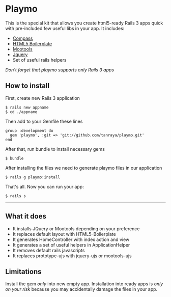 # Playmo
This is the special kit that allows you create html5-ready Rails 3 apps quick with pre-included few useful libs in your app.
It includes:

* [Compass](http://compass-style.org/)
* [HTML5 Boilerplate](http://html5boilerplate.com/)
* [Mootools](http://mootools.net)
* [Jquery](http://jquery.com)
* Set of useful rails helpers

*Don't forget that playmo supports only Rails 3 apps*

## How to install
First, create new Rails 3 application

    $ rails new appname
    $ cd ./appname

Then add to your Gemfile these lines

    group :development do
      gem 'playmo', :git => 'git://github.com/tanraya/playmo.git'
    end

After that, run bundle to install necessary gems

    $ bundle

After installing the files we need to generate playmo files in our application

    $ rails g playmo:install

That's all. Now you can run your app:

    $ rails s

***

## What it does

* It installs JQuery or Mootools depending on your preference
* It replaces default layout with HTML5-Boilerplate
* It generates HomeController with index action and view
* It generates a set of useful helpers in ApplicationHelper
* It removes default rails javascripts
* It replaces prototype-ujs with jquery-ujs or mootools-ujs

## Limitations
Install the gem *only* into new empty app. Installation into ready apps is *only on your risk* because you may accidentally damage the files in your app.
